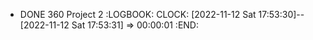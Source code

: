 - DONE 360 Project 2
  :LOGBOOK:
  CLOCK: [2022-11-12 Sat 17:53:30]--[2022-11-12 Sat 17:53:31] =>  00:00:01
  :END: